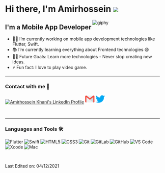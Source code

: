 # Hi there, I'm Amirhossein <img width="30px" src="https://media.tenor.com/images/3b388fe03da271d2674faf85eb7c3fcd/tenor.gif" />

[<img align='right' src="https://media.giphy.com/media/M9gbBd9nbDrOTu1Mqx/giphy.gif" width="220" alt="giphy">](https://t.me/voko_aleksey)

## I'm a Mobile App Developer  

- 👨‍💻 I’m currently working on mobile app development technologies like Flutter, Swift.
- 📚 I’m currently learning everything about Frontend technologies 😅
- 💪🏼 Future Goals: Learn more technologies - Never stop creating new ideas.
- ⚡ Fun fact: I love to play video game.

---

<!-- <img align="right" alt="GIF" height="170px" src="https://media.giphy.com/media/J5B1Y8QZnzXXbLQIBu/giphy.gif" /> -->

### Contact with me 📝

<!-- [<img align="left" alt="bilgehangecici.site" height="30px" src="https://www.flaticon.com/svg/static/icons/svg/2996/2996826.svg" />][website] -->
<!-- <a href="https://www.linkedin.com/in/amir-hossein-khani-7b397611a/">
    <img src="https://www.vectorlogo.zone/logos/linkedin/linkedin-icon.svg" alt="Angel Santiago Jaime Zavala's LinkedIn Profile" height="30" width="30">
  </a> -->
[<img src="https://www.vectorlogo.zone/logos/linkedin/linkedin-icon.svg"  height="30" width="30" alt="Amirhossein Khani's LinkedIn Profile">][linkedin]
[<img src="https://github.com/SatYu26/SatYu26/blob/master/Assets/Gmail.svg"  height="30" width="30" alt="Amirhossein Khani's Gmail Address">][gmail]
[<img src="https://github.com/SatYu26/SatYu26/blob/master/Assets/Twitter.svg"  height="30" width="30" alt="Amirhossein Khani | Twitter" />][twitter]

<br />

---

### Languages and Tools 🛠 
![Flutter](https://img.shields.io/badge/-Flutter-blue)
![Swift](https://img.shields.io/badge/-Swift-red)
![HTML5](https://img.shields.io/badge/-HTML5-%23E44D27?style=flat-square&logo=html5&logoColor=ffffff)
![CSS3](https://img.shields.io/badge/-CSS3-%231572B6?style=flat-square&logo=css3)
![Git](https://img.shields.io/badge/-Git-%23F05032?style=flat-square&logo=git&logoColor=%23ffffff)
![GitLab](https://img.shields.io/badge/-GitLab-FCA121?style=flat-square&logo=gitlab)
![GitHub](https://img.shields.io/badge/-GitHub-181717?style=flat-square&logo=github)
![VS Code](http://img.shields.io/badge/-VS%20Code-007ACC?style=flat-square&logo=visual-studio-code&logoColor=ffffff)
![Xcode](https://img.shields.io/badge/-Xcode-orange)
![Mac](https://img.shields.io/badge/-Mac-lightgrey)

<br/>

[website]: 
[instagram]: 
[linkedin]: https://www.linkedin.com/in/amir-hossein-khani-7b397611a/
[gmail]: mailto:eamirho3einkhani@gmail.com
[twitter]: https://twitter.com/3amirho3ein


Last Edited on: 04/12/2021
